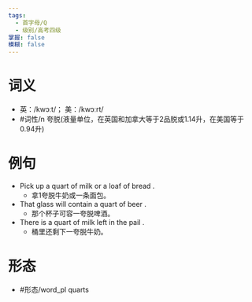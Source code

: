 ```yaml
---
tags:
  - 首字母/Q
  - 级别/高考四级
掌握: false
模糊: false
---
```

# 词义
- 英：/kwɔːt/； 美：/kwɔːrt/
- #词性/n  夸脱(液量单位，在英国和加拿大等于2品脱或1.14升，在美国等于0.94升)
# 例句
- Pick up a quart of milk or a loaf of bread .
	- 拿1夸脱牛奶或一条面包。
- That glass will contain a quart of beer .
	- 那个杯子可容一夸脱啤酒。
- There is a quart of milk left in the pail .
	- 桶里还剩下一夸脱牛奶。
# 形态
- #形态/word_pl quarts
